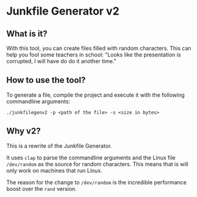 # Junkfile Generator v2

## What is it?
With this tool, you can create files filled with random characters. This can help you fool some teachers in school: "Looks like the presentation is corrupted, I will have do do it another time." 

## How to use the tool?

To generate a file, compile the project and execute it with the following commandline arguments:

```
./junkfilegenv2 -p <path of the file> -s <size in bytes>
```

## Why v2?
This is a rewrite of the Junkfile Generator.

It uses `clap` to parse the commandline arguments and the Linux file `/dev/random` as the source for random characters.
This means that is will only work on machines that run Linux.

The reason for the change to `/dev/random` is the incredible performance boost over the `rand` version.
